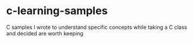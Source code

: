 # c-learning-samples
C samples I wrote to understand specific concepts while taking a C class and decided are worth keeping
